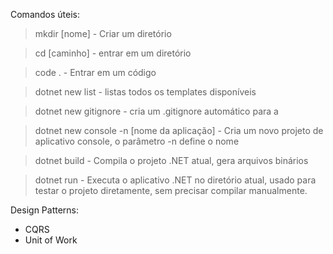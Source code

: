 Comandos úteis:

> mkdir [nome] - Criar um diretório

> cd [caminho] - entrar em um diretório 

> code . - Entrar em um código

> dotnet new list - listas todos os templates disponíveis

> dotnet new gitignore - cria um .gitignore automático para a 

> dotnet new console -n [nome da aplicação] - Cria um novo projeto de 
aplicativo console, o parâmetro -n define o nome

> dotnet build - Compila o projeto .NET atual, gera arquivos binários

> dotnet run - Executa o aplicativo .NET no diretório atual, usado para testar o projeto
diretamente, sem precisar compilar manualmente.

Design Patterns: 

- CQRS
- Unit of Work